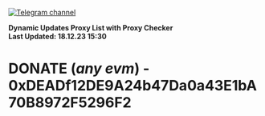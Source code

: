 [![Telegram channel](https://img.shields.io/endpoint?url=https://runkit.io/damiankrawczyk/telegram-badge/branches/master?url=https://t.me/n4z4v0d)](https://t.me/n4z4v0d) 

**Dynamic Updates Proxy List with Proxy Checker**  
**Last Updated: 18.12.23 15:30**

# DONATE (_any evm_) - 0xDEADf12DE9A24b47Da0a43E1bA70B8972F5296F2
